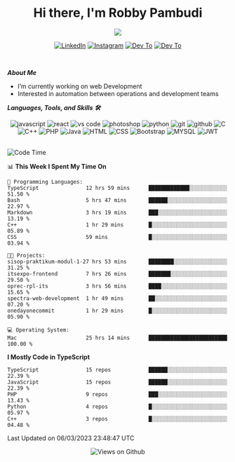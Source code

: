<div align="center">
   <h1>Hi there, I'm Robby Pambudi </h1>

<img src="https://pronoun.cyou/x/y?subject=He&object=Him&height=20"> 
</div>

<p align='center'>
   <a href="https://www.linkedin.com/in/robbypambudi" target="_blank"><img src="https://img.shields.io/badge/LinkedIn-0077B5?style=for-the-badge&logo=linkedin&logoColor=white" alt="LinkedIn"></a>
   <a href="https://www.instagram.com/robbypambudi" target="_blank"><img src="https://img.shields.io/badge/Instagram-E4405F?style=for-the-badge&logo=instagram&logoColor=white" alt="Instagram"></a>
   <a href="https://dev.to/robbypambudi" target="_blank"><img src="https://img.shields.io/badge/dev.to-0A0A0A?style=for-the-badge&logo=dev.to&logoColor=white" alt="Dev To"></a>
   <a href="https://www.facebook.com/robbyulungpambudi" target="_blank"><img src="https://img.shields.io/badge/Facebook-1877F2?style=for-the-badge&logo=facebook&logoColor=white" alt="Dev To"></a>

</p> <p>
<br>
   
***About Me***
   
- I’m currently working on web Development
- Interested in automation between operations and development teams
 
   
***Languages, Tools, and Skills 🛠***

   <div align="center">
   <img src="https://img.shields.io/badge/JavaScript-F7DF1E?style=for-the-badge&logo=javascript&logoColor=black" alt="javascript" />
      <img src="https://img.shields.io/badge/React-61DAFB?style=for-the-badge&logo=react&logoColor=black" alt="react" />
      <img src="https://img.shields.io/badge/vs%20code-007ACC?style=for-the-badge&logo=visual%20studio%20code&logoColor=white" alt="vs code" />
      <img src="https://img.shields.io/badge/adobe%20photoshop-31A8FF?style=for-the-badge&logo=adobe%20photoshop&logoColor=white" alt="photoshop" />
      <img src="https://img.shields.io/badge/python-3776AB?style=for-the-badge&logo=python&logoColor=white" alt="python" />
      <img src="https://img.shields.io/badge/Git-F05032?style=for-the-badge&logo=git&logoColor=white" alt="git" />
      <img src="https://img.shields.io/badge/GitHub-100000?style=for-the-badge&logo=github&logoColor=white" alt="github" />
      <img src="https://img.shields.io/badge/c-%2300599C.svg?style=for-the-badge&logo=c&logoColor=white" alt="C" />
      <img src="https://img.shields.io/badge/c++-%2300599C.svg?style=for-the-badge&logo=c%2B%2B&logoColor=white" alt="C++" />   
      <img src="https://img.shields.io/badge/PHP-777BB4?style=for-the-badge&logo=php&logoColor=white" alt="PHP" />
      <img src="https://img.shields.io/badge/Java-ED8B00?style=for-the-badge&logo=java&logoColor=white" alt="Java"/>
      <img src="https://img.shields.io/badge/HTML5-E34F26?style=for-the-badge&logo=html5&logoColor=white" alt="HTML" />
      <img src="https://img.shields.io/badge/CSS-239120?&style=for-the-badge&logo=css3&logoColor=white" alt ="CSS" />
      <img src="https://img.shields.io/badge/Bootstrap-563D7C?style=for-the-badge&logo=bootstrap&logoColor=white" alt="Bootstrap" />
      <img src="https://img.shields.io/badge/MySQL-00000F?style=for-the-badge&logo=mysql&logoColor=white" alt="MYSQL" />
      <img src="https://img.shields.io/badge/json%20web%20tokens-323330?style=for-the-badge&logo=json-web-tokens&logoColor=pink" alt="JWT" />
      
   </div><br>
   
<!--START_SECTION:waka-->
![Code Time](http://img.shields.io/badge/Code%20Time-506%20hrs%205%20mins-blue)

📊 **This Week I Spent My Time On** 

```text
💬 Programming Languages: 
TypeScript               12 hrs 59 mins      █████████████░░░░░░░░░░░░   51.50 % 
Bash                     5 hrs 47 mins       ██████░░░░░░░░░░░░░░░░░░░   22.97 % 
Markdown                 3 hrs 19 mins       ███░░░░░░░░░░░░░░░░░░░░░░   13.19 % 
C++                      1 hr 29 mins        █░░░░░░░░░░░░░░░░░░░░░░░░   05.89 % 
CSS                      59 mins             █░░░░░░░░░░░░░░░░░░░░░░░░   03.94 % 

🐱‍💻 Projects: 
sisop-praktikum-modul-1-27 hrs 53 mins       ████████░░░░░░░░░░░░░░░░░   31.25 % 
itsexpo-frontend         7 hrs 26 mins       ███████░░░░░░░░░░░░░░░░░░   29.50 % 
oprec-rpl-its            3 hrs 56 mins       ████░░░░░░░░░░░░░░░░░░░░░   15.65 % 
spectra-web-development  1 hr 49 mins        ██░░░░░░░░░░░░░░░░░░░░░░░   07.20 % 
onedayonecommit          1 hr 29 mins        █░░░░░░░░░░░░░░░░░░░░░░░░   05.90 % 

💻 Operating System: 
Mac                      25 hrs 14 mins      █████████████████████████   100.00 % 
```

**I Mostly Code in TypeScript** 

```text
TypeScript               15 repos            ██████░░░░░░░░░░░░░░░░░░░   22.39 % 
JavaScript               15 repos            ██████░░░░░░░░░░░░░░░░░░░   22.39 % 
PHP                      9 repos             ███░░░░░░░░░░░░░░░░░░░░░░   13.43 % 
Python                   4 repos             █░░░░░░░░░░░░░░░░░░░░░░░░   05.97 % 
C++                      3 repos             █░░░░░░░░░░░░░░░░░░░░░░░░   04.48 % 
```




 Last Updated on 06/03/2023 23:48:47 UTC
<!--END_SECTION:waka-->

<div align="center">
<img src="https://komarev.com/ghpvc/?username=robbypambudi&color=green" alt="Views on Github" />
</div>

